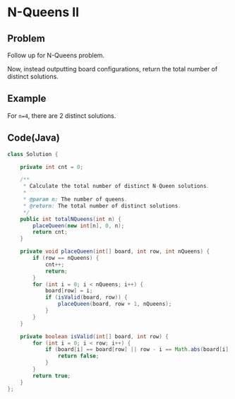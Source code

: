 # N-Queens II

## Problem

Follow up for N-Queens problem.

Now, instead outputting board configurations, return the total number of distinct solutions.

## Example

For `n=4`, there are 2 distinct solutions.

## Code(Java)

```java
class Solution {

    private int cnt = 0;

    /**
     * Calculate the total number of distinct N-Queen solutions.
     *
     * @param n: The number of queens.
     * @return: The total number of distinct solutions.
     */
    public int totalNQueens(int n) {
        placeQueen(new int[n], 0, n);
        return cnt;
    }

    private void placeQueen(int[] board, int row, int nQueens) {
        if (row == nQueens) {
            cnt++;
            return;
        }
        for (int i = 0; i < nQueens; i++) {
            board[row] = i;
            if (isValid(board, row)) {
                placeQueen(board, row + 1, nQueens);
            }
        }
    }

    private boolean isValid(int[] board, int row) {
        for (int i = 0; i < row; i++) {
            if (board[i] == board[row] || row - i == Math.abs(board[i] - board[row])) {
                return false;
            }
        }
        return true;
    }
};
```
